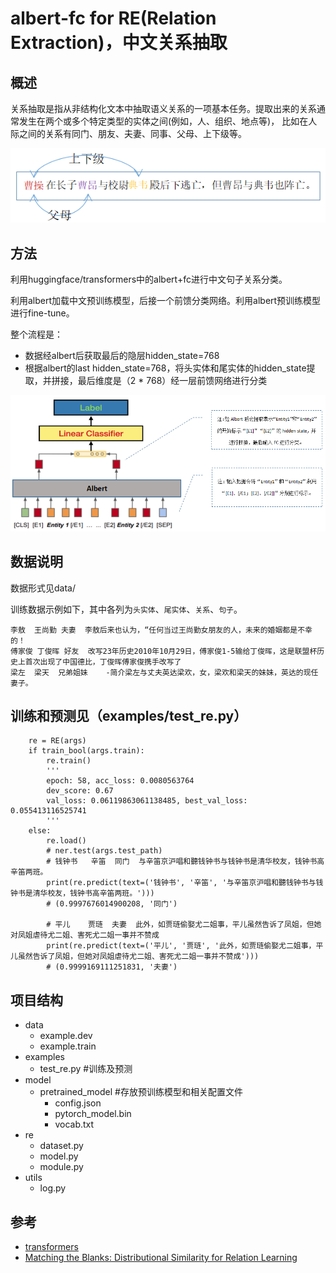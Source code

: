 # albert-fc for RE(Relation Extraction)，中文关系抽取

## 概述
关系抽取是指从非结构化文本中抽取语义关系的一项基本任务。提取出来的关系通常发生在两个或多个特定类型的实体之间(例如，人、组织、地点等)，
比如在人际之间的关系有同门、朋友、夫妻、同事、父母、上下级等。

![image](https://raw.githubusercontent.com/jiangnanboy/albert_re/master/image/example.png)


## 方法

利用huggingface/transformers中的albert+fc进行中文句子关系分类。

利用albert加载中文预训练模型，后接一个前馈分类网络。利用albert预训练模型进行fine-tune。

整个流程是：

- 数据经albert后获取最后的隐层hidden_state=768
- 根据albert的last hidden_state=768，将头实体和尾实体的hidden_state提取，并拼接，最后维度是（2 * 768）经一层前馈网络进行分类

![image](https://raw.githubusercontent.com/jiangnanboy/albert_re/master/image/albert-re.png)

 ## 数据说明

数据形式见data/

训练数据示例如下，其中各列为`头实体`、`尾实体`、`关系`、`句子`。

```
李敖	王尚勤	夫妻	李敖后来也认为，“任何当过王尚勤女朋友的人，未来的婚姻都是不幸的！
傅家俊	丁俊晖	好友	改写23年历史2010年10月29日，傅家俊1-5输给丁俊晖，这是联盟杯历史上首次出现了中国德比，丁俊晖傅家俊携手改写了
梁左	梁天	兄弟姐妹	-简介梁左与丈夫英达梁欢，女，梁欢和梁天的妹妹，英达的现任妻子。
```

## 训练和预测见（examples/test_re.py）

```
    re = RE(args)
    if train_bool(args.train):
        re.train()
        '''
        epoch: 58, acc_loss: 0.0080563764
        dev_score: 0.67
        val_loss: 0.06119863061138485, best_val_loss: 0.055413116525741
        '''
    else:
        re.load()
        # ner.test(args.test_path)
        # 钱钟书	辛笛	同门	与辛笛京沪唱和聽钱钟书与钱钟书是清华校友，钱钟书高辛笛两班。
        print(re.predict(text=('钱钟书', '辛笛', '与辛笛京沪唱和聽钱钟书与钱钟书是清华校友，钱钟书高辛笛两班。')))
        # (0.9997676014900208, '同门')

        # 平儿	贾琏	夫妻	此外，如贾琏偷娶尤二姐事，平儿虽然告诉了凤姐，但她对凤姐虐待尤二姐、害死尤二姐一事并不赞成
        print(re.predict(text=('平儿', '贾琏', '此外，如贾琏偷娶尤二姐事，平儿虽然告诉了凤姐，但她对凤姐虐待尤二姐、害死尤二姐一事并不赞成')))
        # (0.9999169111251831, '夫妻')
```

## 项目结构
- data
    - example.dev
    - example.train
- examples
    - test_re.py #训练及预测
- model
    - pretrained_model #存放预训练模型和相关配置文件
        - config.json
        - pytorch_model.bin
        - vocab.txt
- re
    - dataset.py
    - model.py
    - module.py
- utils
    - log.py

## 参考
- [transformers](https://github.com/huggingface/transformers)
- [Matching the Blanks: Distributional Similarity for Relation Learning](https://arxiv.org/pdf/1906.03158.pdf)
